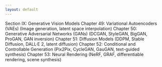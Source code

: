 ```yaml
---
layout: default
---
```


Section IX: Generative Vision Models
Chapter 49: Variational Autoencoders (VAEs)
(Image generation, latent space interpolation)
Chapter 50: Generative Adversarial Networks (GANs)
(DCGAN, StyleGAN, BigGAN, ProGAN, GAN inversion)
Chapter 51: Diffusion Models
(DDPM, Stable Diffusion, DALL·E 2, latent diffusion)
Chapter 52: Conditional and Controllable Generation
(Pix2Pix, CycleGAN, GauGAN, text-guided synthesis)
Chapter 53: Neural Rendering
(NeRF, GRAF, differentiable rendering, scene synthesis)
